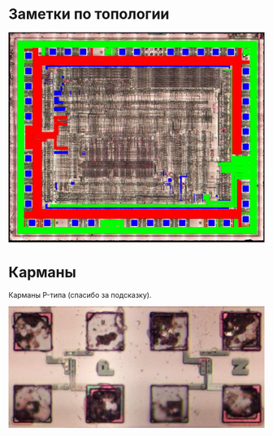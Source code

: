 # Заметки по топологии

![z80_topo_sm](imgstore/z80_topo_sm.jpg)

# Карманы

Карманы P-типа (спасибо за подсказку).

![pockets](imgstore/pockets.jpg)
